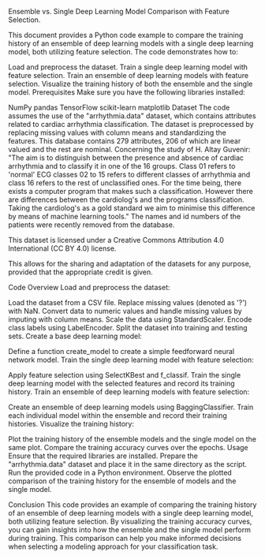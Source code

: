 Ensemble vs. Single Deep Learning Model Comparison with Feature Selection.


This document provides a Python code example to compare the training history of an ensemble of deep learning models with a single deep learning model, both utilizing feature selection. The code demonstrates how to:

Load and preprocess the dataset.
Train a single deep learning model with feature selection.
Train an ensemble of deep learning models with feature selection.
Visualize the training history of both the ensemble and the single model.
Prerequisites
Make sure you have the following libraries installed:

NumPy
pandas
TensorFlow
scikit-learn
matplotlib
Dataset
The code assumes the use of the "arrhythmia.data" dataset, which contains attributes related to cardiac arrhythmia classification. The dataset is preprocessed by replacing missing values with column means and standardizing the features. 
This database contains 279 attributes, 206 of which are linear valued and the rest are nominal. Concerning the study of H. Altay Guvenir: "The aim is to distinguish between the presence and absence of cardiac arrhythmia and to classify it in one of the 16 groups. Class 01 refers to 'normal' ECG classes 02 to 15 refers to different classes of arrhythmia and class 16 refers to the rest of unclassified ones. For the time being, there exists a computer program that makes such a classification. However there are differences between the cardiolog's and the programs classification. Taking the cardiolog's as a gold standard we aim to minimise this difference by means of machine learning tools." The names and id numbers of the patients were recently removed from the database.

This dataset is licensed under a Creative Commons Attribution 4.0 International (CC BY 4.0) license.

This allows for the sharing and adaptation of the datasets for any purpose, provided that the appropriate credit is given.

Code Overview
Load and preprocess the dataset:

Load the dataset from a CSV file.
Replace missing values (denoted as '?') with NaN.
Convert data to numeric values and handle missing values by imputing with column means.
Scale the data using StandardScaler.
Encode class labels using LabelEncoder.
Split the dataset into training and testing sets.
Create a base deep learning model:

Define a function create_model to create a simple feedforward neural network model.
Train the single deep learning model with feature selection:

Apply feature selection using SelectKBest and f_classif.
Train the single deep learning model with the selected features and record its training history.
Train an ensemble of deep learning models with feature selection:

Create an ensemble of deep learning models using BaggingClassifier.
Train each individual model within the ensemble and record their training histories.
Visualize the training history:

Plot the training history of the ensemble models and the single model on the same plot.
Compare the training accuracy curves over the epochs.
Usage
Ensure that the required libraries are installed.
Prepare the "arrhythmia.data" dataset and place it in the same directory as the script.
Run the provided code in a Python environment.
Observe the plotted comparison of the training history for the ensemble of models and the single model.


Conclusion
This code provides an example of comparing the training history of an ensemble of deep learning models with a single deep learning model, both utilizing feature selection. By visualizing the training accuracy curves, you can gain insights into how the ensemble and the single model perform during training. This comparison can help you make informed decisions when selecting a modeling approach for your classification task.
